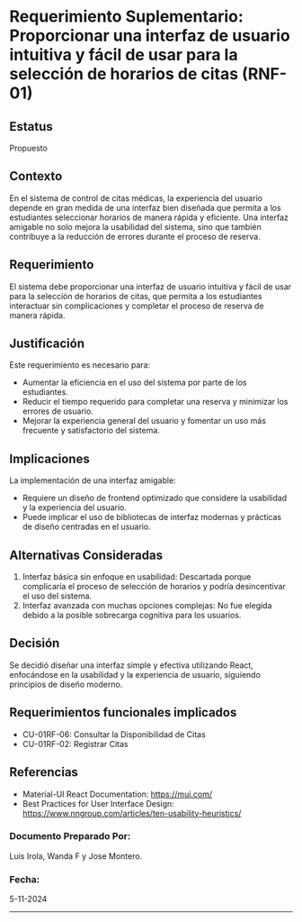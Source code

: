 # Requerimiento Suplementario: Proporcionar una interfaz de usuario intuitiva y fácil de usar para la selección de horarios de citas (RNF-01)

## Estatus

Propuesto

## Contexto

En el sistema de control de citas médicas, la experiencia del usuario depende en gran medida de una interfaz bien diseñada que permita a los estudiantes seleccionar horarios de manera rápida y eficiente. Una interfaz amigable no solo mejora la usabilidad del sistema, sino que también contribuye a la reducción de errores durante el proceso de reserva.

## Requerimiento

El sistema debe proporcionar una interfaz de usuario intuitiva y fácil de usar para la selección de horarios de citas, que permita a los estudiantes interactuar sin complicaciones y completar el proceso de reserva de manera rápida.

## Justificación

Este requerimiento es necesario para:

- Aumentar la eficiencia en el uso del sistema por parte de los estudiantes.
- Reducir el tiempo requerido para completar una reserva y minimizar los errores de usuario.
- Mejorar la experiencia general del usuario y fomentar un uso más frecuente y satisfactorio del sistema.

## Implicaciones

La implementación de una interfaz amigable:

- Requiere un diseño de frontend optimizado que considere la usabilidad y la experiencia del usuario.
- Puede implicar el uso de bibliotecas de interfaz modernas y prácticas de diseño centradas en el usuario.

## Alternativas Consideradas

1. Interfaz básica sin enfoque en usabilidad: Descartada porque complicaría el proceso de selección de horarios y podría desincentivar el uso del sistema.
2. Interfaz avanzada con muchas opciones complejas: No fue elegida debido a la posible sobrecarga cognitiva para los usuarios.

## Decisión

Se decidió diseñar una interfaz simple y efectiva utilizando React, enfocándose en la usabilidad y la experiencia de usuario, siguiendo principios de diseño moderno.

## Requerimientos funcionales implicados

- CU-01RF-06: Consultar la Disponibilidad de Citas
- CU-01RF-02: Registrar Citas

## Referencias

- Material-UI React Documentation: https://mui.com/
- Best Practices for User Interface Design: https://www.nngroup.com/articles/ten-usability-heuristics/

### Documento Preparado Por:

Luis Irola, Wanda F y Jose Montero.

### Fecha:

5-11-2024

---

